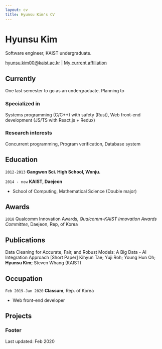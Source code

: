 ```yaml
---
layout: cv
title: Hyunsu Kim's CV
---
```

# Hyunsu Kim
Software engineer, KAIST undergraduate.

<div id="webaddress">
<a href="hyunsu.kim00@kaist.ac.kr">hyunsu.kim00@kaist.ac.kr</a>
| <a href="https://cp.kaist.ac.kr/hyunsu.kim">My current affiliation</a>
</div>


## Currently

One last semester to go as an undergraduate. Planning to 

### Specialized in

Systems programming (C/C++) with safety (Rust), Web front-end development (JS/TS with React.js + Redux)


### Research interests

Concurrent programming, Program verification, Database system


## Education

`2012-2013`
__Gangwon Sci. High School, Wonju.__

`2014 - now`
__KAIST, Daejeon__

- School of Computing, Mathematical Science (Double major)


## Awards

`2018`
Qualcomm Innovation Awards, *Qualcomm-KAIST Innovation Awards Committee*, Daejeon, Rep, of Korea


## Publications

Data Cleaning for Accurate, Fair, and Robust Models: A Big Data - AI Integration Approach [Short Paper] Kihyun Tae; Yuji Roh; Young Hun Oh; __Hyunsu Kim__; Steven Whang (KAIST)


## Occupation

`Feb 2019-Jan 2020`
__Classum__, Rep. of Korea

- Web front-end developer


## Projects



### Footer

Last updated: Feb 2020


